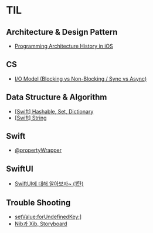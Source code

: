 # TIL

## Architecture & Design Pattern
- [Programming Architecture History in iOS](https://github.com/EunHee-Jeong/TIL/issues/5)

## CS
- [I/O Model (Blocking vs Non-Blocking / Sync vs Async)](https://github.com/EunHee-Jeong/TIL/issues/1)

## Data Structure & Algorithm
- [[Swift] Hashable, Set, Dictionary](https://osoomoovo.tistory.com/215)
- [[Swift] String](https://github.com/EunHee-Jeong/TIL/issues/4)

## Swift
- [@propertyWrapper](https://github.com/EunHee-Jeong/TIL/issues/15)

## SwiftUI
- [SwiftUI에 대해 알아보자~ (1탄)](https://github.com/EunHee-Jeong/TIL/issues/14)

## Trouble Shooting
- [setValue:forUndefinedKey:\]](https://github.com/EunHee-Jeong/TIL/issues/13)
- [Nib과 Xib, Storyboard](https://github.com/EunHee-Jeong/TIL/issues/11)
